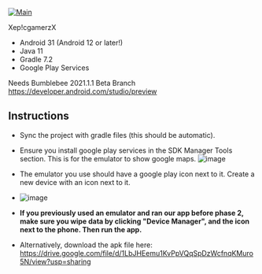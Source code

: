 [![Main](https://github.com/CSC207-UofT/course-project-xep-cgamerzx/actions/workflows/android.yml/badge.svg?branch=main)](https://github.com/CSC207-UofT/course-project-xep-cgamerzx/actions/workflows/android.yml)

Xep!cgamerzX

- Android 31 (Android 12 or later!)
- Java 11
- Gradle 7.2
- Google Play Services

Needs Bumblebee 2021.1.1 Beta Branch
https://developer.android.com/studio/preview

## Instructions
* Sync the project with gradle files (this should be automatic).
* Ensure you install google play services in the SDK Manager Tools section. This is for the emulator to show google maps.
![image](https://user-images.githubusercontent.com/59676643/141866188-2b94d16e-de98-4548-9933-472597ba530f.png)
* The emulator you use should have a google play icon next to it. Create a new device with an icon next to it.
* ![image](https://user-images.githubusercontent.com/59676643/141866319-1c7c1e98-3ef1-4f78-9bd9-17c5a9eed825.png)
* **If you previously used an emulator and ran our app before phase 2, make sure you wipe data by clicking "Device Manager", and the icon next to the phone. Then run the app.**

* Alternatively, download the apk file here: https://drive.google.com/file/d/1LbJHEemu1KvPpVQqSpDzWcfnqKMuro5N/view?usp=sharing

